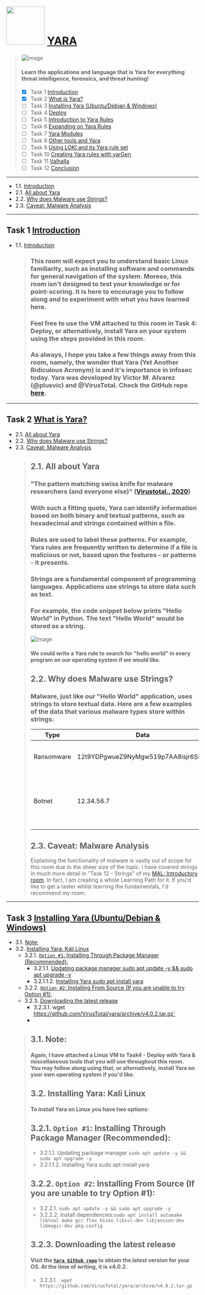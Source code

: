 # <img src="https://user-images.githubusercontent.com/51442719/174496736-c14a8624-fedd-4e8d-887f-4dad42bb6a40.png" width="100"> [YARA](https://tryhackme.com/room/yara)
  > ![image](https://user-images.githubusercontent.com/51442719/174496659-3b7fe02a-6ed9-430e-b601-7f46edeaf1f2.png)
  > ####  Learn the applications and language that is Yara for everything threat intelligence, forensics, and threat hunting!
  > - [x] Task 1  [Introduction](#task-1--introduction)
  > - [x] Task 2  [What is Yara?](#task-2--what-is-yara)
  > - [ ] Task 3  [Installing Yara (Ubuntu/Debian & Windows)]()
  > - [ ] Task 4  [Deploy]()
  > - [ ] Task 5  [Introduction to Yara Rules]()
  > - [ ] Task 6  [Expanding on Yara Rules]()
  > - [ ] Task 7  [Yara Modules]()
  > - [ ] Task 8  [Other tools and Yara]()
  > - [ ] Task 9  [Using LOKI and its Yara rule set]()
  > - [ ] Task 10  [Creating Yara rules with yarGen]()
  > - [ ] Task 11  [Valhalla]()
  > - [ ] Task 12  [Conclusion]()

---
- 1.1. [Introduction]()
- 2.1. [All about Yara](#21-all-about-yara)
- 2.2. [Why does Malware use Strings?](#22-why-does-malware-use-strings)
- 2.3. [Caveat: Malware Analysis](#23-caveat-malware-analysis)

---

## Task 1  [Introduction]()
- 1.1. [Introduction]()
  > ### This room will expect you to understand basic Linux familiarity, such as installing software and commands for general navigation of the system. Moreso, this room isn't designed to test your knowledge or for point-scoring. It is here to encourage you to follow along and to experiment with what you have learned here. <br>
  > ### Feel free to use the VM attached to this room in Task 4: Deploy, or alternatively, install Yara on your system using the steps provided in this room. <br>
  > ### As always, I hope you take a few things away from this room, namely, the wonder that Yara (Yet Another Ridiculous Acronym) is and it's importance in infosec today. Yara was developed by Victor M. Alvarez (@plusvic) and @VirusTotal. Check the GitHub repo [here](https://github.com/virustotal/yara).

---

## Task 2  [What is Yara?]()
- 2.1. [All about Yara](#21-all-about-yara)
- 2.2. [Why does Malware use Strings?](#22-why-does-malware-use-strings)
- 2.3. [Caveat: Malware Analysis](#23-caveat-malware-analysis)
  > ## 2.1. All about Yara 
  > ### "The pattern matching swiss knife for malware researchers (and everyone else)" ([Virustotal., 2020](https://virustotal.github.io/yara/))
  > ### With such a fitting quote, Yara can identify information based on both binary and textual patterns, such as hexadecimal and strings contained within a file.
  > ### Rules are used to label these patterns. For example, Yara rules are frequently written to determine if a file is malicious or not, based upon the features - or patterns - it presents.
  > ### Strings are a fundamental component of programming languages. Applications use strings to store data such as text.
  > ### For example, the code snippet below prints "Hello World" in Python. The text "Hello World" would be stored as a string.
  > ![image](https://user-images.githubusercontent.com/51442719/174509253-00758cab-42f7-4133-b28c-3e201713c212.png)
  > #### We could write a Yara rule to search for "hello world" in every program on our operating system if we would like. 
  > ## 2.2. Why does Malware use Strings?
  > ### Malware, just like our "Hello World" application, uses strings to store textual data. Here are a few examples of the data that various malware types store within strings:
  > | Type       	| Data                               	| Description                                            	|
  > |------------	|------------------------------------	|--------------------------------------------------------	|
  > | Ransomware 	| 12t9YDPgwueZ9NyMgw519p7AA8isjr6SMw 	| 	Bitcoin Wallet for ransom payments                     	|
  > | Botnet     	| 	12.34.56.7                         	| 	The IP address of the Command and Control (C&C) server 	|
  > ## 2.3. Caveat: Malware Analysis
  > Explaining the functionality of malware is vastly out of scope for this room due to the sheer size of the topic. I have covered strings in much more detail in "Task 12 - Strings" of my [MAL: Introductory room](https://tryhackme.com/room/malmalintroductory). In fact, I am creating a whole Learning Path for it. If you'd like to get a taster whilst learning the fundamentals, I'd recommend my room.
  > 

---

## Task 3  [Installing Yara (Ubuntu/Debian & Windows)]()
- 3.1. [Note:](#31-note) 
- 3.2. [Installing Yara: Kali Linux](#32-installing-yara-kali-linux)
  - 3.2.1. [`Option #1`: Installing Through Package Manager (Recommended):](#321-option-1-installing-through-package-manager-recommended)
    - 3.2.1.1. [Updating package manager sudo apt update -y && sudo apt upgrade -y]()
    - 3.2.1.1.2. [Installing Yara sudo apt install yara]()
  - 3.2.2. [`Option #2`: Installing From Source (If you are unable to try Option #1):](#322-option-2-installing-from-source-if-you-are-unable-to-try-option-1)
  - 3.2.3. [Downloading the latest release](#323-downloading-the-latest-release)
    - 3.2.3.1. wget https://github.com/VirusTotal/yara/archive/v4.0.2.tar.gz`
    - 
  > ## 3.1. Note: 
  > #### Again, I have attached a Linux VM to Task4 - Deploy with Yara & miscellaneous tools that you will use throughout this room. <br> You may follow along using that, or alternatively, install Yara on your own operating system if you'd like.
  > ## 3.2. Installing Yara: Kali Linux 
  > #### To install Yara on Linux you have two options:
  > ## 3.2.1. `Option #1`: Installing Through Package Manager (Recommended):
  >   - 3.2.1.1. Updating package manager `sudo apt update -y && sudo apt upgrade -y`
  >   - 3.2.1.1.2. Installing Yara sudo apt install yara
  > ## 3.2.2. `Option #2`: Installing From Source (If you are unable to try Option #1):
  >   - 3.2.2.1. `sudo apt update -y && sudo apt upgrade -y`
  >   - 3.2.2.2. Install dependencies:`sudo apt install automake libtool make gcc flex bison libssl-dev libjansson-dev libmagic-dev pkg-config`
  > ## 3.2.3. Downloading the latest release
  > #### Visit the [`Yara Github repo`](https://github.com/virustotal/yara/releases) to obtain the latest version for your OS. At the time of writing, it is v4.0.2.
  >   - 3.2.3.1. ` wget https://github.com/VirusTotal/yara/archive/v4.0.2.tar.gz`













